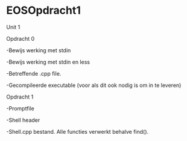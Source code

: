 # EOSOpdracht1
Unit 1

Opdracht 0

  -Bewijs werking met stdin

  -Bewijs werking met stdin en less

  -Betreffende .cpp file.

  -Gecompileerde executable (voor als dit ook nodig is om in te leveren)

Opdracht 1

  -Promptfile

  -Shell header

  -Shell.cpp bestand. Alle functies verwerkt behalve find().
